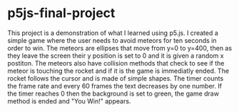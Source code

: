 # p5js-final-project
This project is a demonstration of what I learned using p5.js. I created a simple game where the user needs to avoid meteors for ten seconds in order to win. The meteors are ellipses that move from y=0 to y=400, then as they leave the screen their y position is set to 0 and it is given a random x postiton. The meteors also have collision methods that check to see if the meteor is touching the rocket and if it is the game is immediatly ended. The rocket follows the cursor and is made of simple shapes. The timer counts the frame rate and every 60 frames the text decreases by one number. If the timer reaches 0 then the background is set to green, the game draw method is ended and "You Win!" appears.
